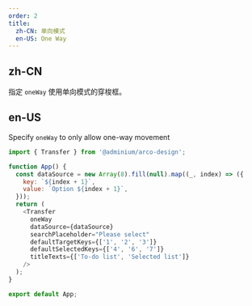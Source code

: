 ```yaml
---
order: 2
title:
  zh-CN: 单向模式
  en-US: One Way
---
```


## zh-CN

指定 `oneWay` 使用单向模式的穿梭框。

## en-US

Specify `oneWay` to only allow one-way movement

```js
import { Transfer } from '@adminium/arco-design';

function App() {
  const dataSource = new Array(8).fill(null).map((_, index) => ({
    key: `${index + 1}`,
    value: `Option ${index + 1}`,
  }));
  return (
    <Transfer
      oneWay
      dataSource={dataSource}
      searchPlaceholder="Please select"
      defaultTargetKeys={['1', '2', '3']}
      defaultSelectedKeys={['4', '6', '7']}
      titleTexts={['To-do list', 'Selected list']}
    />
  );
}

export default App;
```
